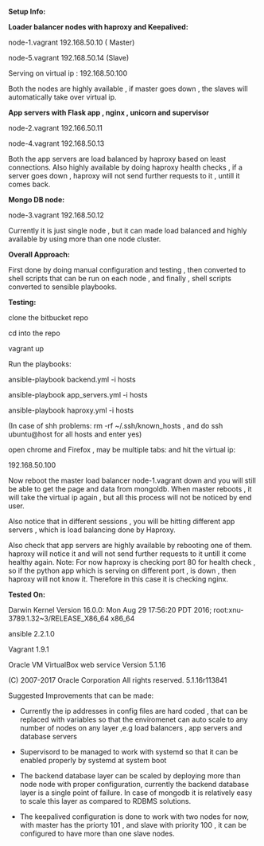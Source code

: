 **Setup Info:**

**Loader balancer nodes with haproxy and Keepalived:**

node-1.vagrant   192.168.50.10         ( Master)

node-5.vagrant    192.168.50.14        (Slave)

Serving on virtual ip :  192.168.50.100    

Both the nodes are highly available , if master goes down , the slaves will automatically take over virtual ip.


**App servers with Flask app , nginx , unicorn and supervisor**

node-2.vagrant     192.166.50.11

node-4.vagrant     192.168.50.13

Both the app servers are load balanced by haproxy based on least connections. Also highly available by doing haproxy health checks , if a server goes down , haproxy will not send further requests to it , untill it comes back.


**Mongo DB node:**


node-3.vagrant    192.168.50.12


Currently it is just single node , but it can made load balanced and highly available by using more than one node cluster.



**Overall Approach:**

First done by doing manual configuration and testing , then converted to shell scripts that can be run on each node , and finally , shell scripts converted to sensible playbooks.


**Testing:**

clone the bitbucket repo

cd into the repo

vagrant up


Run the playbooks:

ansible-playbook backend.yml -i hosts

ansible-playbook app_servers.yml -i hosts

ansible-playbook haproxy.yml -i hosts


(In case of shh problems: rm -rf ~/.ssh/known_hosts , 
and do ssh ubuntu@host for all hosts and enter yes)


open chrome and Firefox , may be multiple tabs:
and hit the virtual ip:


192.168.50.100


Now reboot the master load balancer node-1.vagrant down 
and you will still be able to get the page and data from mongoldb. When master reboots , it will take the virtual ip again , but all this process will not be noticed by end user.


Also notice that in different sessions , you will be hitting different app servers , which is load balancing done by Haproxy.


Also check that app servers are highly available by rebooting one of them. haproxy will notice it and will not 
send further requests to it untill it come healthy again.
Note: For now haproxy is checking port 80 for health check , so if the python app which is serving on different port , is down , then haproxy will not know it. Therefore in this case it is checking nginx.


**Tested On:**

Darwin Kernel Version 16.0.0: Mon Aug 29 17:56:20 PDT 2016; root:xnu-3789.1.32~3/RELEASE_X86_64 x86_64

ansible 2.2.1.0

Vagrant 1.9.1

Oracle VM VirtualBox web service Version 5.1.16

(C) 2007-2017 Oracle Corporation
All rights reserved.
5.1.16r113841




Suggested Improvements that can be made:

- Currently the ip addresses in config files are hard coded , that can be replaced with variables
  so that the enviromenet can auto scale to any number of nodes on any layer ,e.g load balancers , app servers
  and database servers

- Supervisord to be managed to work with systemd so that it can be enabled properly by systemd at system boot

- The backend database layer can be scaled by deploying more than node node with proper configuration,
  currently the backend database layer is a single point of failure. In case of mongodb it is relatively
  easy to scale this layer as compared to RDBMS solutions.

- The keepalived configuration is done to work with two nodes for now, with master has the priorty 101 , and slave with
  priority 100 , it can be configured to have more than one slave nodes.  




